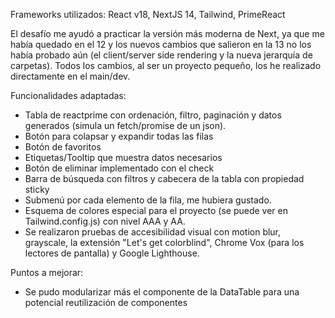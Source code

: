 Frameworks utilizados: React v18, NextJS 14, Tailwind, PrimeReact

El desafío me ayudó a practicar la versión más moderna de Next, ya que me había quedado en el 12 y los nuevos cambios que salieron en la 13 no los había probado aún (el client/server side rendering y la nueva jerarquía de carpetas).
Todos los cambios, al ser un proyecto pequeño, los he realizado directamente en el main/dev.

Funcionalidades adaptadas:
* Tabla de reactprime con ordenación, filtro, paginación y datos generados (simula un fetch/promise de un json).
* Botón para colapsar y expandir todas las filas
* Botón de favoritos
* Etiquetas/Tooltip que muestra datos necesarios
* Botón de eliminar implementado con el check
* Barra de búsqueda con filtros y cabecera de la tabla con propiedad sticky
* Submenú por cada elemento de la fila, me hubiera gustado.
* Esquema de colores especial para el proyecto (se puede ver en Tailwind.config.js) con nivel AAA y AA. 
* Se realizaron pruebas de accesibilidad visual con motion blur, grayscale, la extensión "Let's get colorblind", Chrome Vox (para los lectores de pantalla) y Google Lighthouse.

Puntos a mejorar:
* Se pudo modularizar más el componente de la DataTable para una potencial reutilización de componentes

